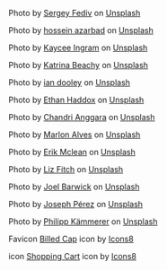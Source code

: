 Photo by <a href="https://unsplash.com/@sergeymf?utm_source=unsplash&utm_medium=referral&utm_content=creditCopyText">Sergey Fediv</a> on <a href="https://unsplash.com/s/photos/cap?utm_source=unsplash&utm_medium=referral&utm_content=creditCopyText">Unsplash</a>

Photo by <a href="https://unsplash.com/@azarbadam?utm_source=unsplash&utm_medium=referral&utm_content=creditCopyText">hossein azarbad</a> on <a href="https://unsplash.com/s/photos/cap?utm_source=unsplash&utm_medium=referral&utm_content=creditCopyText">Unsplash</a>

Photo by <a href="https://unsplash.com/@kayceeingram?utm_source=unsplash&utm_medium=referral&utm_content=creditCopyText">Kaycee Ingram</a> on <a href="https://unsplash.com/s/photos/cap?utm_source=unsplash&utm_medium=referral&utm_content=creditCopyText">Unsplash</a>

Photo by <a href="https://unsplash.com/@trinabeachy?utm_source=unsplash&utm_medium=referral&utm_content=creditCopyText">Katrina Beachy</a> on <a href="https://unsplash.com/s/photos/cap?utm_source=unsplash&utm_medium=referral&utm_content=creditCopyText">Unsplash</a>

Photo by <a href="https://unsplash.com/@sadswim?utm_source=unsplash&utm_medium=referral&utm_content=creditCopyText">ian dooley</a> on <a href="https://unsplash.com/s/photos/cap?utm_source=unsplash&utm_medium=referral&utm_content=creditCopyText">Unsplash</a>

Photo by <a href="https://unsplash.com/@ethanhaddox?utm_source=unsplash&utm_medium=referral&utm_content=creditCopyText">Ethan Haddox</a> on <a href="https://unsplash.com/s/photos/cap?utm_source=unsplash&utm_medium=referral&utm_content=creditCopyText">Unsplash</a>

Photo by <a href="https://unsplash.com/@lovebydm?utm_source=unsplash&utm_medium=referral&utm_content=creditCopyText">Chandri Anggara</a> on <a href="https://unsplash.com/s/photos/cap-women?utm_source=unsplash&utm_medium=referral&utm_content=creditCopyText">Unsplash</a>

Photo by <a href="https://unsplash.com/@marlonalvesphoto?utm_source=unsplash&utm_medium=referral&utm_content=creditCopyText">Marlon Alves</a> on <a href="https://unsplash.com/s/photos/cap?utm_source=unsplash&utm_medium=referral&utm_content=creditCopyText">Unsplash</a>

Photo by <a href="https://unsplash.com/@introspectivedsgn?utm_source=unsplash&utm_medium=referral&utm_content=creditCopyText">Erik Mclean</a> on <a href="https://unsplash.com/s/photos/cap?utm_source=unsplash&utm_medium=referral&utm_content=creditCopyText">Unsplash</a>

Photo by <a href="https://unsplash.com/@lizfitch?utm_source=unsplash&utm_medium=referral&utm_content=creditCopyText">Liz Fitch</a> on <a href="https://unsplash.com/s/photos/cap?utm_source=unsplash&utm_medium=referral&utm_content=creditCopyText">Unsplash</a>

Photo by <a href="https://unsplash.com/@joelbarwick?utm_source=unsplash&utm_medium=referral&utm_content=creditCopyText">Joel Barwick</a> on <a href="https://unsplash.com/s/photos/cap?utm_source=unsplash&utm_medium=referral&utm_content=creditCopyText">Unsplash</a>

Photo by <a href="https://unsplash.com/@_jsphprz?utm_source=unsplash&utm_medium=referral&utm_content=creditCopyText">Joseph Pérez</a> on <a href="https://unsplash.com/s/photos/cap?utm_source=unsplash&utm_medium=referral&utm_content=creditCopyText">Unsplash</a>

Photo by <a href="https://unsplash.com/@philippcamera?utm_source=unsplash&utm_medium=referral&utm_content=creditCopyText">Philipp Kämmerer</a> on <a href="https://unsplash.com/s/photos/cap?utm_source=unsplash&utm_medium=referral&utm_content=creditCopyText">Unsplash</a>

Favicon <a target="_blank" href="https://icons8.com/icon/SXahiYnmWmYR/billed-cap">Billed Cap</a> icon by <a target="_blank" href="https://icons8.com">Icons8</a>

icon <a target="_blank" href="https://icons8.com/icon/85080/shopping-cart">Shopping Cart</a> icon by <a target="_blank" href="https://icons8.com">Icons8</a>